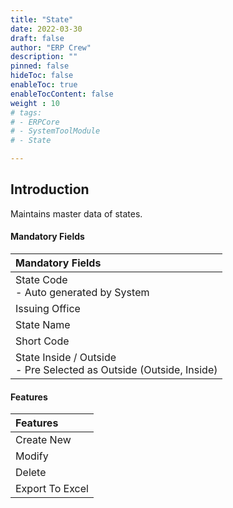 ```yaml
---
title: "State"
date: 2022-03-30
draft: false
author: "ERP Crew"
description: ""
pinned: false
hideToc: false
enableToc: true
enableTocContent: false
weight : 10
# tags: 
# - ERPCore 
# - SystemToolModule
# - State

---
```


## Introduction

Maintains master data of states.


#### Mandatory Fields

|Mandatory Fields|  
  |:------| 
  | State Code <br> - Auto generated by System
  | Issuing Office
  | State Name
  | Short Code
  | State Inside / Outside <br> - Pre Selected as Outside (Outside, Inside)


####  Features

|Features|   
  |:------|
  | Create New 
  | Modify  
  | Delete 
  | Export To Excel  